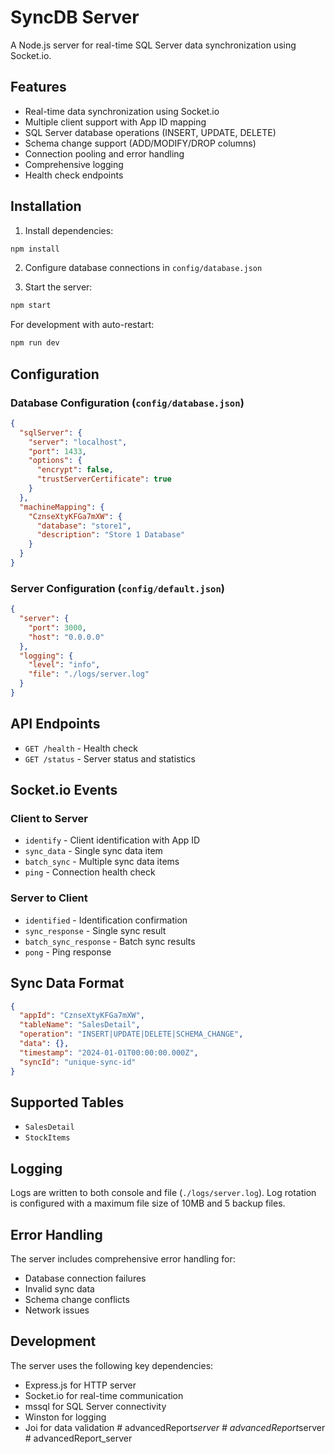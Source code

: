 # SyncDB Server

A Node.js server for real-time SQL Server data synchronization using Socket.io.

## Features

- Real-time data synchronization using Socket.io
- Multiple client support with App ID mapping
- SQL Server database operations (INSERT, UPDATE, DELETE)
- Schema change support (ADD/MODIFY/DROP columns)
- Connection pooling and error handling
- Comprehensive logging
- Health check endpoints

## Installation

1. Install dependencies:
```bash
npm install
```

2. Configure database connections in `config/database.json`

3. Start the server:
```bash
npm start
```

For development with auto-restart:
```bash
npm run dev
```

## Configuration

### Database Configuration (`config/database.json`)

```json
{
  "sqlServer": {
    "server": "localhost",
    "port": 1433,
    "options": {
      "encrypt": false,
      "trustServerCertificate": true
    }
  },
  "machineMapping": {
    "CznseXtyKFGa7mXW": {
      "database": "store1",
      "description": "Store 1 Database"
    }
  }
}
```

### Server Configuration (`config/default.json`)

```json
{
  "server": {
    "port": 3000,
    "host": "0.0.0.0"
  },
  "logging": {
    "level": "info",
    "file": "./logs/server.log"
  }
}
```

## API Endpoints

- `GET /health` - Health check
- `GET /status` - Server status and statistics

## Socket.io Events

### Client to Server

- `identify` - Client identification with App ID
- `sync_data` - Single sync data item
- `batch_sync` - Multiple sync data items
- `ping` - Connection health check

### Server to Client

- `identified` - Identification confirmation
- `sync_response` - Single sync result
- `batch_sync_response` - Batch sync results
- `pong` - Ping response

## Sync Data Format

```json
{
  "appId": "CznseXtyKFGa7mXW",
  "tableName": "SalesDetail",
  "operation": "INSERT|UPDATE|DELETE|SCHEMA_CHANGE",
  "data": {},
  "timestamp": "2024-01-01T00:00:00.000Z",
  "syncId": "unique-sync-id"
}
```

## Supported Tables

- `SalesDetail`
- `StockItems`

## Logging

Logs are written to both console and file (`./logs/server.log`). Log rotation is configured with a maximum file size of 10MB and 5 backup files.

## Error Handling

The server includes comprehensive error handling for:
- Database connection failures
- Invalid sync data
- Schema change conflicts
- Network issues

## Development

The server uses the following key dependencies:
- Express.js for HTTP server
- Socket.io for real-time communication
- mssql for SQL Server connectivity
- Winston for logging
- Joi for data validation #   a d v a n c e d R e p o r t _ s e r v e r  
 #   a d v a n c e d R e p o r t _ s e r v e r  
 #   a d v a n c e d R e p o r t _ s e r v e r  
 